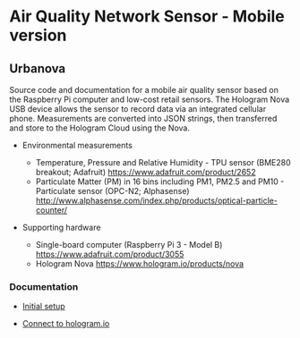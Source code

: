 # Air Quality Network Sensor - Mobile version

## Urbanova

Source code and documentation for a mobile air quality sensor based on the Raspberry Pi computer and low-cost retail sensors. The Hologram Nova USB device allows the sensor to record data via an integrated cellular phone. Measurements are converted into JSON strings, then transferred and store to the Hologram Cloud using the Nova.

* Environmental measurements
	* Temperature, Pressure and Relative Humidity - TPU sensor (BME280 breakout; Adafruit)
    <https://www.adafruit.com/product/2652>
	* Particulate Matter (PM) in 16 bins including PM1, PM2.5 and PM10 - Particulate sensor (OPC-N2; Alphasense)
    <http://www.alphasense.com/index.php/products/optical-particle-counter/>

* Supporting hardware
	* Single-board computer (Raspberry Pi 3 - Model B)
    <https://www.adafruit.com/product/3055>
	* Hologram Nova
    <https://www.hologram.io/products/nova>


### Documentation

* [Initial setup](doc/install/)

* [Connect to hologram.io](docs/setup/Hologram_connectivity.md)
